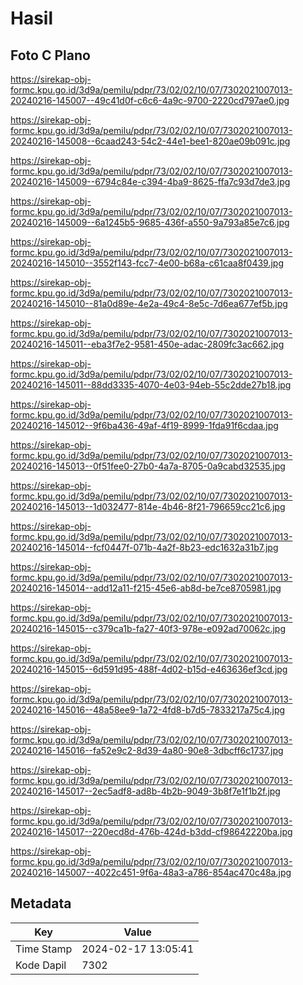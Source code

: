 # Hasil

## Foto C Plano

https://sirekap-obj-formc.kpu.go.id/3d9a/pemilu/pdpr/73/02/02/10/07/7302021007013-20240216-145007--49c41d0f-c6c6-4a9c-9700-2220cd797ae0.jpg

https://sirekap-obj-formc.kpu.go.id/3d9a/pemilu/pdpr/73/02/02/10/07/7302021007013-20240216-145008--6caad243-54c2-44e1-bee1-820ae09b091c.jpg

https://sirekap-obj-formc.kpu.go.id/3d9a/pemilu/pdpr/73/02/02/10/07/7302021007013-20240216-145009--6794c84e-c394-4ba9-8625-ffa7c93d7de3.jpg

https://sirekap-obj-formc.kpu.go.id/3d9a/pemilu/pdpr/73/02/02/10/07/7302021007013-20240216-145009--6a1245b5-9685-436f-a550-9a793a85e7c6.jpg

https://sirekap-obj-formc.kpu.go.id/3d9a/pemilu/pdpr/73/02/02/10/07/7302021007013-20240216-145010--3552f143-fcc7-4e00-b68a-c61caa8f0439.jpg

https://sirekap-obj-formc.kpu.go.id/3d9a/pemilu/pdpr/73/02/02/10/07/7302021007013-20240216-145010--81a0d89e-4e2a-49c4-8e5c-7d6ea677ef5b.jpg

https://sirekap-obj-formc.kpu.go.id/3d9a/pemilu/pdpr/73/02/02/10/07/7302021007013-20240216-145011--eba3f7e2-9581-450e-adac-2809fc3ac662.jpg

https://sirekap-obj-formc.kpu.go.id/3d9a/pemilu/pdpr/73/02/02/10/07/7302021007013-20240216-145011--88dd3335-4070-4e03-94eb-55c2dde27b18.jpg

https://sirekap-obj-formc.kpu.go.id/3d9a/pemilu/pdpr/73/02/02/10/07/7302021007013-20240216-145012--9f6ba436-49af-4f19-8999-1fda91f6cdaa.jpg

https://sirekap-obj-formc.kpu.go.id/3d9a/pemilu/pdpr/73/02/02/10/07/7302021007013-20240216-145013--0f51fee0-27b0-4a7a-8705-0a9cabd32535.jpg

https://sirekap-obj-formc.kpu.go.id/3d9a/pemilu/pdpr/73/02/02/10/07/7302021007013-20240216-145013--1d032477-814e-4b46-8f21-796659cc21c6.jpg

https://sirekap-obj-formc.kpu.go.id/3d9a/pemilu/pdpr/73/02/02/10/07/7302021007013-20240216-145014--fcf0447f-071b-4a2f-8b23-edc1632a31b7.jpg

https://sirekap-obj-formc.kpu.go.id/3d9a/pemilu/pdpr/73/02/02/10/07/7302021007013-20240216-145014--add12a11-f215-45e6-ab8d-be7ce8705981.jpg

https://sirekap-obj-formc.kpu.go.id/3d9a/pemilu/pdpr/73/02/02/10/07/7302021007013-20240216-145015--c379ca1b-fa27-40f3-978e-e092ad70062c.jpg

https://sirekap-obj-formc.kpu.go.id/3d9a/pemilu/pdpr/73/02/02/10/07/7302021007013-20240216-145015--6d591d95-488f-4d02-b15d-e463636ef3cd.jpg

https://sirekap-obj-formc.kpu.go.id/3d9a/pemilu/pdpr/73/02/02/10/07/7302021007013-20240216-145016--48a58ee9-1a72-4fd8-b7d5-7833217a75c4.jpg

https://sirekap-obj-formc.kpu.go.id/3d9a/pemilu/pdpr/73/02/02/10/07/7302021007013-20240216-145016--fa52e9c2-8d39-4a80-90e8-3dbcff6c1737.jpg

https://sirekap-obj-formc.kpu.go.id/3d9a/pemilu/pdpr/73/02/02/10/07/7302021007013-20240216-145017--2ec5adf8-ad8b-4b2b-9049-3b8f7e1f1b2f.jpg

https://sirekap-obj-formc.kpu.go.id/3d9a/pemilu/pdpr/73/02/02/10/07/7302021007013-20240216-145017--220ecd8d-476b-424d-b3dd-cf98642220ba.jpg

https://sirekap-obj-formc.kpu.go.id/3d9a/pemilu/pdpr/73/02/02/10/07/7302021007013-20240216-145007--4022c451-9f6a-48a3-a786-854ac470c48a.jpg


## Metadata

| Key        | Value               |
| ---------- | ------------------- |
| Time Stamp | 2024-02-17 13:05:41 |
| Kode Dapil | 7302                |



